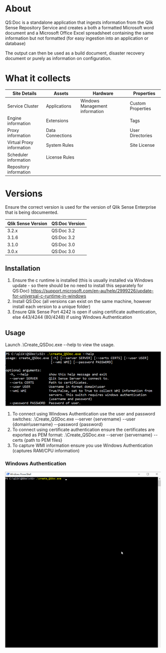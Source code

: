 # About
QS:Doc is a standalone application that ingests information from the Qlik Sense Repository Service and creates a both a formatted Microsoft word document and a Microsoft Office Excel spreadsheet containing the same information but not formatted (for easy ingestion into an application or database)

The output can then be used as a build document, disaster recovery document or purely as information on configuration.

# What it collects

| Site Details | Assets | Hardware | Properties |
|--------------|--------|----------|------------|
| Service Cluster | Applications | Windows Management information | Custom Properties
| Engine information | Extensions | | Tags
| Proxy information | Data Connections | |User Directories
| Virtual Proxy information | System Rules || Site License
| Scheduler information | License Rules
| Repository information




# Versions

Ensure the correct version is used for the version of Qlik Sense Enterprise that is being documented.

| Qlik Sense Version | QS:Doc Version |
|--------------------|----------------|
| 3.2.x | QS:Doc 3.2|
| 3.1.6 | QS:Doc 3.2|
| 3.1.0 | QS:Doc 3.0|
| 3.0.x | QS:Doc 3.0|

## Installation
1. Ensure the c runtime is installed (this is usually installed via Windows update - so there should be no need to install this separately for QS:Doc)
https://support.microsoft.com/en-au/help/2999226/update-for-universal-c-runtime-in-windows
2. Install QS:Doc (all versions can exist on the same machine, however install each version to a unique folder)
3. Ensure Qlik Sense Port 4242 is open if using certificate authentication, else 443/4244 (80/4248) if using Windows Authentication

## Usage
Launch .\Create_QSDoc.exe --help to view the usage.

![alt text](https://github.com/clintcarr/qs-doc/blob/master/help.png)

1. To connect using Windows Authentication use the user and password switches: .\Create_QSDoc.exe --server {servername} --user {domain\username} --password {password}
2. To connect using certificate authentication ensure the certificates are exported as PEM format: .\Create_QSDoc.exe --server {servername} --certs {path to PEM files}
3. To capture WMI information ensure you use Windows Authentication (captures RAM/CPU information)

### Windows Authentication
![alt text](https://github.com/clintcarr/qs-doc/blob/master/capture.gif)
